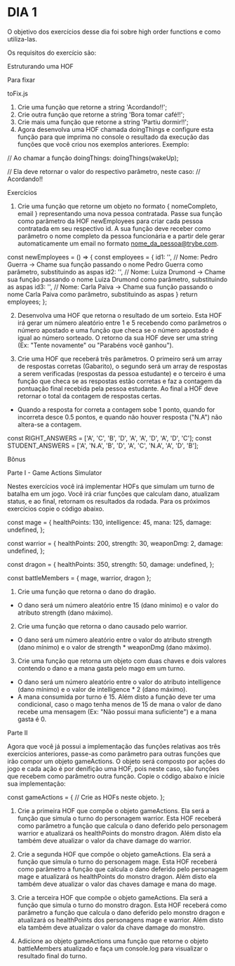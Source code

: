 # DIA 1

O objetivo dos exercícios desse dia foi sobre high order functions e como utiliza-las.

Os requisitos do exercício são:

Estruturando uma HOF

Para fixar

toFix.js

1. Crie uma função que retorne a string 'Acordando!!';
2. Crie outra função que retorne a string 'Bora tomar café!!';
3. Crie mais uma função que retorne a string 'Partiu dormir!!';
4. Agora desenvolva uma HOF chamada doingThings e configure esta função para que imprima no console o resultado da execução das funções que você criou nos exemplos anteriores. Exemplo:

// Ao chamar a função doingThings:
doingThings(wakeUp);

// Ela deve retornar o valor do respectivo parâmetro, neste caso:
// Acordando!!

Exercícios

1. Crie uma função que retorne um objeto no formato { nomeCompleto, email } representando uma nova pessoa contratada. Passe sua função como parâmetro da HOF newEmployees para criar cada pessoa contratada em seu respectivo id. A sua função deve receber como parâmetro o nome completo da pessoa funcionária e a partir dele gerar automaticamente um email no formato nome_da_pessoa@trybe.com.

const newEmployees = () => {
  const employees = {
    id1: '', // Nome: Pedro Guerra -> Chame sua função passando o nome Pedro Guerra como parâmetro, substituindo as aspas
    id2: '', // Nome: Luiza Drumond -> Chame sua função passando o nome Luiza Drumond como parâmetro, substituindo as aspas
    id3: '', // Nome: Carla Paiva -> Chame sua função passando o nome Carla Paiva como parâmetro, substituindo as aspas
  }
  return employees;
};

2. Desenvolva uma HOF que retorna o resultado de um sorteio. Esta HOF irá gerar um número aleatório entre 1 e 5 recebendo como parâmetros o número apostado e uma função que checa se o número apostado é igual ao número sorteado. O retorno da sua HOF deve ser uma string (Ex: "Tente novamente" ou "Parabéns você ganhou").

3. Crie uma HOF que receberá três parâmetros. O primeiro será um array de respostas corretas (Gabarito), o segundo será um array de respostas a serem verificadas (respostas da pessoa estudante) e o terceiro é uma função que checa se as respostas estão corretas e faz a contagem da pontuação final recebida pela pessoa estudante. Ao final a HOF deve retornar o total da contagem de respostas certas.
  * Quando a resposta for correta a contagem sobe 1 ponto, quando for incorreta desce 0.5 pontos, e quando não houver resposta ("N.A") não altera-se a contagem.

const RIGHT_ANSWERS = ['A', 'C', 'B', 'D', 'A', 'A', 'D', 'A', 'D', 'C'];
const STUDENT_ANSWERS = ['A', 'N.A', 'B', 'D', 'A', 'C', 'N.A', 'A', 'D', 'B'];

Bônus

Parte I - Game Actions Simulator

Nestes exercícios você irá implementar HOFs que simulam um turno de batalha em um jogo. Você irá criar funções que calculam dano, atualizam status, e ao final, retornam os resultados da rodada.
Para os próximos exercícios copie o código abaixo.

const mage = {
  healthPoints: 130,
  intelligence: 45,
  mana: 125,
  damage: undefined,
};

const warrior = {
  healthPoints: 200,
  strength: 30,
  weaponDmg: 2,
  damage: undefined,
};

const dragon = {
  healthPoints: 350,
  strength: 50,
  damage: undefined,
};

const battleMembers = { mage, warrior, dragon };

1. Crie uma função que retorna o dano do dragão.
  * O dano será um número aleatório entre 15 (dano mínimo) e o valor do atributo strength (dano máximo).

2. Crie uma função que retorna o dano causado pelo warrior.
  * O dano será um número aleatório entre o valor do atributo strength (dano mínimo) e o valor de strength * weaponDmg (dano máximo).

3. Crie uma função que retorna um objeto com duas chaves e dois valores contendo o dano e a mana gasta pelo mago em um turno.
  * O dano será um número aleatório entre o valor do atributo intelligence (dano mínimo) e o valor de intelligence * 2 (dano máximo).
  * A mana consumida por turno é 15. Além disto a função deve ter uma condicional, caso o mago tenha menos de 15 de mana o valor de dano recebe uma mensagem (Ex: "Não possui mana suficiente") e a mana gasta é 0.

Parte II

Agora que você já possui a implementação das funções relativas aos três exercícios anteriores, passe-as como parâmetro para outras funções que irão compor um objeto gameActions. O objeto será composto por ações do jogo e cada ação é por denifição uma HOF, pois neste caso, são funções que recebem como parâmetro outra função.
Copie o código abaixo e inicie sua implementação:

const gameActions = {
  // Crie as HOFs neste objeto.
};

1. Crie a primeira HOF que compõe o objeto gameActions. Ela será a função que simula o turno do personagem warrior. Esta HOF receberá como parâmetro a função que calcula o dano deferido pelo personagem warrior e atualizará os healthPoints do monstro dragon. Além disto ela também deve atualizar o valor da chave damage do warrior.

2. Crie a segunda HOF que compõe o objeto gameActions. Ela será a função que simula o turno do personagem mage. Esta HOF receberá como parâmetro a função que calcula o dano deferido pelo personagem mage e atualizará os healthPoints do monstro dragon. Além disto ela também deve atualizar o valor das chaves damage e mana do mage.

3. Crie a terceira HOF que compõe o objeto gameActions. Ela será a função que simula o turno do monstro dragon. Esta HOF receberá como parâmetro a função que calcula o dano deferido pelo monstro dragon e atualizará os healthPoints dos personagens mage e warrior. Além disto ela também deve atualizar o valor da chave damage do monstro.

4. Adicione ao objeto gameActions uma função que retorne o objeto battleMembers atualizado e faça um console.log para visualizar o resultado final do turno.
